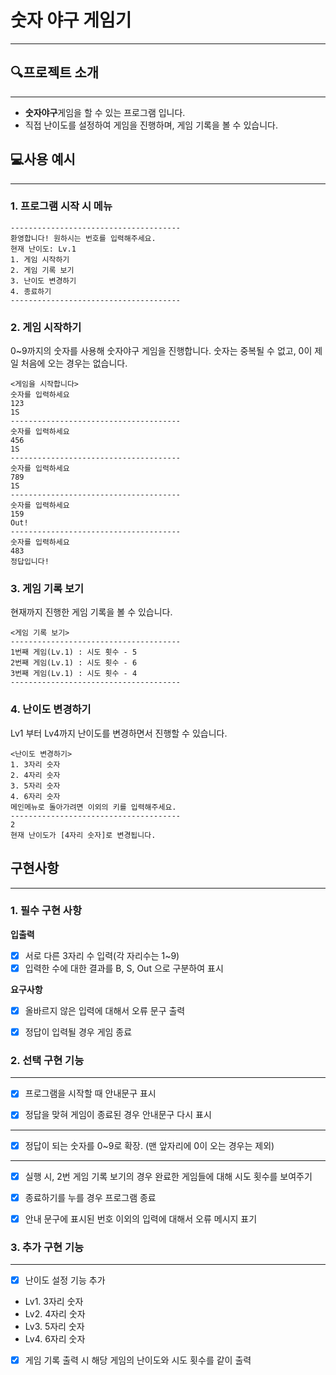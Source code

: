 # 숫자 야구 게임기
---
## 🔍프로젝트 소개 
---
- **숫자야구**게임을 할 수 있는 프로그램 입니다.
- 직접 난이도를 설정하여 게임을 진행하며, 게임 기록을 볼 수 있습니다.

## 💻사용 예시 
--- 
### 1. 프로그램 시작 시 메뉴
```
--------------------------------------
환영합니다! 원하시는 번호를 입력해주세요.
현재 난이도: Lv.1
1. 게임 시작하기
2. 게임 기록 보기
3. 난이도 변경하기
4. 종료하기
--------------------------------------
```

### 2. 게임 시작하기
0~9까지의 숫자를 사용해 숫자야구 게임을 진행합니다.
숫자는 중복될 수 없고, 0이 제일 처음에 오는 경우는 없습니다.
```
<게임을 시작합니다>
숫자를 입력하세요
123
1S
--------------------------------------
숫자를 입력하세요
456
1S
--------------------------------------
숫자를 입력하세요
789
1S
--------------------------------------
숫자를 입력하세요
159
Out!
--------------------------------------
숫자를 입력하세요
483
정답입니다!

```

### 3. 게임 기록 보기
현재까지 진행한 게임 기록을 볼 수 있습니다. 
```
<게임 기록 보기>
--------------------------------------
1번째 게임(Lv.1) : 시도 횟수 - 5
2번째 게임(Lv.1) : 시도 횟수 - 6
3번째 게임(Lv.1) : 시도 횟수 - 4
--------------------------------------
```

### 4. 난이도 변경하기
Lv1 부터 Lv4까지 난이도를 변경하면서 진행할 수 있습니다. 
```
<난이도 변경하기>
1. 3자리 숫자
2. 4자리 숫자
3. 5자리 숫자
4. 6자리 숫자
메인메뉴로 돌아가려면 이외의 키를 입력해주세요.
--------------------------------------
2
현재 난이도가 [4자리 숫자]로 변경됩니다. 
```

## 구현사항
--- 
### 1. 필수 구현 사항

**입출력**

- [x] 서로 다른 3자리 수 입력(각 자리수는 1~9)
- [x] 입력한 수에 대한 결과를 B, S, Out 으로 구분하여 표시

**요구사항**

- [x] 올바르지 않은 입력에 대해서 오류 문구 출력

- [x] 정답이 입력될 경우 게임 종료

### 2. 선택 구현 기능
---

- [x] 프로그램을 시작할 때 안내문구 표시

- [x] 정답을 맞혀 게임이 종료된 경우 안내문구 다시 표시

---

- [x] 정답이 되는 숫자를 0~9로 확장. (맨 앞자리에 0이 오는 경우는 제외)

---

- [x] 실행 시, 2번 게임 기록 보기의 경우 완료한 게임들에 대해 시도 횟수를 보여주기

- [x] 종료하기를 누를 경우 프로그램 종료

- [x] 안내 문구에 표시된 번호 이외의 입력에 대해서 오류 메시지 표기

### 3. 추가 구현 기능
---

- [x] 난이도 설정 기능 추가 

- Lv1. 3자리 숫자
- Lv2. 4자리 숫자
- Lv3. 5자리 숫자
- Lv4. 6자리 숫자

- [x] 게임 기록 출력 시 해당 게임의 난이도와 시도 횟수를 같이 출력
